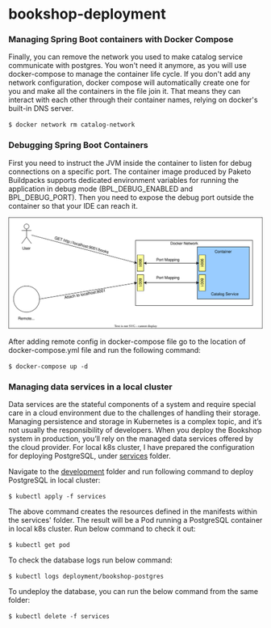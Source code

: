 # bookshop-deployment

### Managing Spring Boot containers with Docker Compose

Finally, you can remove the network you used to make catalog service communicate with postgres. You won't need it anymore, as you will use docker-compose to
manage the container life cycle. If you don't add any network configuration, docker compose will automatically create one for you and make all the containers
in the file join it. That means they can interact with each other through their container names, relying on docker's built-in DNS server.

`$ docker network rm catalog-network`

### Debugging Spring Boot Containers
First you need to instruct the JVM inside the container to listen for debug connections on a specific port. The container image produced by Paketo Buildpacks 
supports dedicated environment variables for running the application in debug mode (BPL_DEBUG_ENABLED and BPL_DEBUG_PORT). Then you need to expose the 
debug port outside the container so that your IDE can reach it.

![From a container, you can expose as many ports as you want. For Catalog Service, expose both the server port and the debug port.](https://github.com/sanjayrawat1/bookshop/blob/main/bookshop-deployment/debug-spring-boot-containers.drawio.svg "Debugging Spring Boot containers")

After adding remote config in docker-compose file go to the location of docker-compose.yml file and run the following command:

`$ docker-compose up -d`

### Managing data services in a local cluster
Data services are the stateful components of a system and require special care in a cloud environment due to the challenges of handling their storage. 
Managing persistence and storage in Kubernetes is a complex topic, and it’s not usually the responsibility of developers.
When you deploy the Bookshop system in production, you’ll rely on the managed data services offered by the cloud provider.
For local k8s cluster, I have prepared the configuration for deploying PostgreSQL, under [services](kubernetes%2Fplatform%2Fdevelopment%2Fservices) folder.

Navigate to the [development](kubernetes%2Fplatform%2Fdevelopment) folder and run following command to deploy PostgreSQL in local cluster:

`$ kubectl apply -f services`

The above command creates the resources defined in the manifests within the services' folder. The result will be a Pod running a PostgreSQL container in local
k8s cluster. Run below command to check it out:

`$ kubectl get pod`

To check the database logs run below command:

`$ kubectl logs deployment/bookshop-postgres`

To undeploy the database, you can run the below command from the same folder:

`$ kubectl delete -f services`
